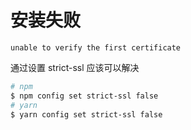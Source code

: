 # 安装失败

`unable to verify the first certificate` 

通过设置 strict-ssl 应该可以解决

```bash
# npm
$ npm config set strict-ssl false
# yarn
$ yarn config set strict-ssl false
```
